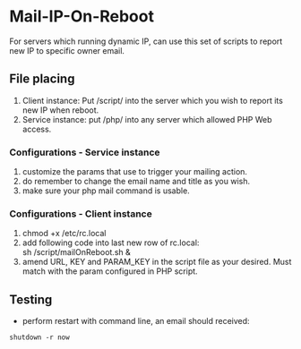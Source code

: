 # Mail-IP-On-Reboot
For servers which running dynamic IP, can use this set of scripts to report new IP to specific owner email.

## File placing
1. Client instance: Put /script/ into the server which you wish to report its new IP when reboot.
2. Service instance: put /php/ into any server which allowed PHP Web access.

### Configurations - Service instance
1. customize the params that use to trigger your mailing action.
2. do remember to change the email name and title as you wish.
3. make sure your php mail command is usable.

### Configurations - Client instance
1. chmod +x /etc/rc.local
2. add following code into last new row of rc.local: <br>sh /script/mailOnReboot.sh &
3. amend URL, KEY and PARAM_KEY in the script file as your desired.  Must match with the param configured in PHP script.

## Testing
- perform restart with command line, an email should received: 
```
shutdown -r now
```
